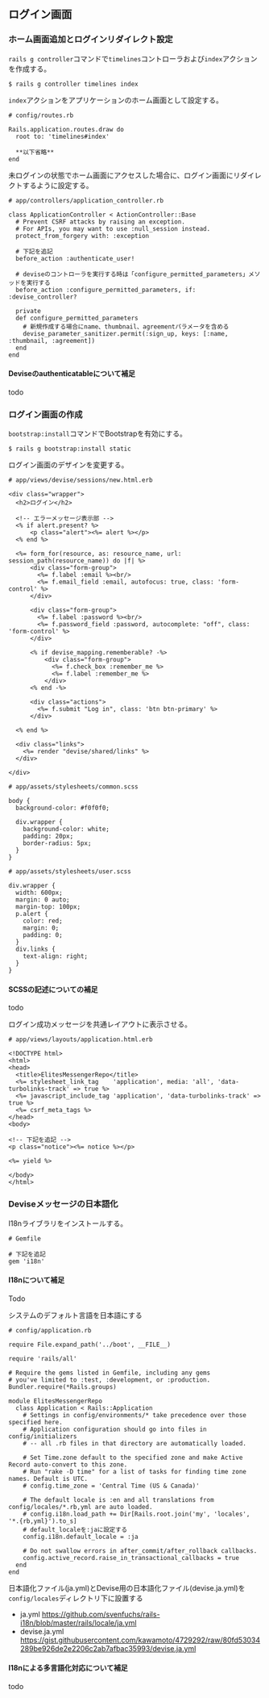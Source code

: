 ## ログイン画面

### ホーム画面追加とログインリダイレクト設定
`rails g controller`コマンドで`timelines`コントローラおよび`index`アクションを作成する。
```
$ rails g controller timelines index
```

`index`アクションをアプリケーションのホーム画面として設定する。
```
# config/routes.rb

Rails.application.routes.draw do
  root to: 'timelines#index'

  **以下省略**
end
```

未ログインの状態でホーム画面にアクセスした場合に、ログイン画面にリダイレクトするように設定する。
```
# app/controllers/application_controller.rb

class ApplicationController < ActionController::Base
  # Prevent CSRF attacks by raising an exception.
  # For APIs, you may want to use :null_session instead.
  protect_from_forgery with: :exception

  # 下記を追記
  before_action :authenticate_user!

  # deviseのコントローラを実行する時は「configure_permitted_parameters」メソッドを実行する
  before_action :configure_permitted_parameters, if: :devise_controller?

  private
  def configure_permitted_parameters
    # 新規作成する場合にname、thumbnail、agreementパラメータを含める
    devise_parameter_sanitizer.permit(:sign_up, keys: [:name, :thumbnail, :agreement])
  end
end

```

#### Deviseのauthenticatableについて補足
todo

### ログイン画面の作成
`bootstrap:install`コマンドでBootstrapを有効にする。
```
$ rails g bootstrap:install static
```

ログイン画面のデザインを変更する。
```
# app/views/devise/sessions/new.html.erb

<div class="wrapper">
  <h2>ログイン</h2>

  <!-- エラーメッセージ表示部 -->
  <% if alert.present? %>
      <p class="alert"><%= alert %></p>
  <% end %>

  <%= form_for(resource, as: resource_name, url: session_path(resource_name)) do |f| %>
      <div class="form-group">
        <%= f.label :email %><br/>
        <%= f.email_field :email, autofocus: true, class: 'form-control' %>
      </div>

      <div class="form-group">
        <%= f.label :password %><br/>
        <%= f.password_field :password, autocomplete: "off", class: 'form-control' %>
      </div>

      <% if devise_mapping.rememberable? -%>
          <div class="form-group">
            <%= f.check_box :remember_me %>
            <%= f.label :remember_me %>
          </div>
      <% end -%>

      <div class="actions">
        <%= f.submit "Log in", class: 'btn btn-primary' %>
      </div>

  <% end %>

  <div class="links">
    <%= render "devise/shared/links" %>
  </div>

</div>

```
```
# app/assets/stylesheets/common.scss

body {
  background-color: #f0f0f0;

  div.wrapper {
    background-color: white;
    padding: 20px;
    border-radius: 5px;
  }
}
```
```
# app/assets/stylesheets/user.scss

div.wrapper {
  width: 600px;
  margin: 0 auto;
  margin-top: 100px;
  p.alert {
    color: red;
    margin: 0;
    padding: 0;
  }
  div.links {
    text-align: right;
  }
}
```

#### SCSSの記述についての補足
todo


ログイン成功メッセージを共通レイアウトに表示させる。
```
# app/views/layouts/application.html.erb

<!DOCTYPE html>
<html>
<head>
  <title>ElitesMessengerRepo</title>
  <%= stylesheet_link_tag    'application', media: 'all', 'data-turbolinks-track' => true %>
  <%= javascript_include_tag 'application', 'data-turbolinks-track' => true %>
  <%= csrf_meta_tags %>
</head>
<body>

<!-- 下記を追記 -->
<p class="notice"><%= notice %></p>

<%= yield %>

</body>
</html>

```

### Deviseメッセージの日本語化
I18nライブラリをインストールする。
```
# Gemfile

# 下記を追記
gem 'i18n'
```

#### I18nについて補足
Todo

システムのデフォルト言語を日本語にする
```
# config/application.rb

require File.expand_path('../boot', __FILE__)

require 'rails/all'

# Require the gems listed in Gemfile, including any gems
# you've limited to :test, :development, or :production.
Bundler.require(*Rails.groups)

module ElitesMessengerRepo
  class Application < Rails::Application
    # Settings in config/environments/* take precedence over those specified here.
    # Application configuration should go into files in config/initializers
    # -- all .rb files in that directory are automatically loaded.

    # Set Time.zone default to the specified zone and make Active Record auto-convert to this zone.
    # Run "rake -D time" for a list of tasks for finding time zone names. Default is UTC.
    # config.time_zone = 'Central Time (US & Canada)'

    # The default locale is :en and all translations from config/locales/*.rb,yml are auto loaded.
    # config.i18n.load_path += Dir[Rails.root.join('my', 'locales', '*.{rb,yml}').to_s]
    # default_localeを:jaに設定する
    config.i18n.default_locale = :ja

    # Do not swallow errors in after_commit/after_rollback callbacks.
    config.active_record.raise_in_transactional_callbacks = true
  end
end
```

日本語化ファイル(ja.yml)とDevise用の日本語化ファイル(devise.ja.yml)を`config/locales`ディレクトリ下に設置する
- ja.yml https://github.com/svenfuchs/rails-i18n/blob/master/rails/locale/ja.yml
- devise.ja.yml https://gist.githubusercontent.com/kawamoto/4729292/raw/80fd53034289be926de2e2206c2ab7afbac35993/devise.ja.yml

#### I18nによる多言語化対応について補足
todo

